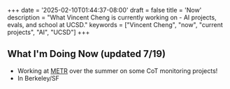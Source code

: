 +++
date = '2025-02-10T01:44:37-08:00'
draft = false 
title = 'Now'
description = "What Vincent Cheng is currently working on - AI projects, evals, and school at UCSD."
keywords = ["Vincent Cheng", "now", "current projects", "AI", "UCSD"]
+++

<!-- # What I'm Doing Now (updated 6/22) -->


<!-- - Grinding for IOAI 2024 -->
<!-- - Staying in London for a month -->
<!-- - Training 5 days a week for my first bjj competition  -->


<!-- # What I'm Doing Now (updated 9/24)

- Reading a lot of interesting articles/papers/books
- Trying to write more notes (my IOAI experience, how to beat everyone* at arm-wrestling, my first six months of bjj, weird phenomena in high dimensions)
- Learning more linear algebra
- Lots of BJJ -->

<!-- # What I'm Doing Now (updated 11/20)

- Taking lin alg, abs alg, probability, cs, neurobio classes, trying to get a 4.0 (succeeded!)
- Playing tennis, doing bjj
- Veritasium research 
- Side quests!
- Trying to not "talk about what I want to do" but actually "doing" -->

<!-- ## What I'm Doing Now (updated 12/26)

- Making videos for Veritasium
- In NYC until 1/2 (would love to meetup with ppl!)
- Learning some RL
- Taking more math classes in school -->


<!-- ## What I'm Doing Now (updated 2/23)

- Writing my own video!
- School stuff
- Working on [Reasoning Gym](https://github.com/open-thought/reasoning-gym) now and then
- Trying to figure out what to do over the summer
- Fun projects like [this](https://vncntt.github.io/metal_pins) -->

<!-- ## What I'm Doing Now (updated 4/19)

- Working on an AI control project with Josh Clymer 
- Thinking about and trying to make good evals
- Deciding what to do over the summer
- School -->

<!-- ## What I'm Doing Now (updated 6/8)

- Finishing up my year at UCSD
- Reading The Selfish Gene
- In SF for the summer!
- Wandering -->

## What I'm Doing Now (updated 7/19)

- Working at [METR](https://metr.org/) over the summer on some CoT monitoring projects!
- In Berkeley/SF
